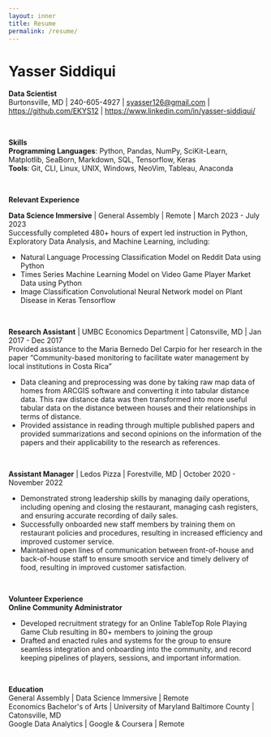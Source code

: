 ```yaml
---
layout: inner
title: Resume
permalink: /resume/
---
```


# Yasser Siddiqui

**Data Scientist** <br>
Burtonsville, MD | 240-605-4927 | syasser126@gmail.com | https://github.com/EKYS12 | https://www.linkedin.com/in/yasser-siddiqui/<br>

<br>

**Skills**<br>
**Programming Languages**: Python, Pandas, NumPy, SciKit-Learn, Matplotlib, SeaBorn, Markdown, SQL, Tensorflow, Keras<br>
**Tools**: Git, CLI, Linux, UNIX, Windows, NeoVim, Tableau, Anaconda<br>

<br>

**Relevant Experience**<br>

**Data Science Immersive** | General Assembly | Remote | March 2023 - July 2023<br>
Successfully completed 480+ hours of expert led instruction in Python, Exploratory Data Analysis, and Machine Learning, including:<br>
+ Natural Language Processing Classification Model on Reddit Data using Python<br>
+ Times Series Machine Learning Model on Video Game Player Market Data using Python<br>
+ Image Classification Convolutional Neural Network model on Plant Disease in Keras Tensorflow<br>

<br>

**Research Assistant** | UMBC Economics Department | Catonsville, MD | Jan 2017 - Dec 2017<br>
Provided assistance to the Maria Bernedo Del Carpio for her research in the paper “Community-based monitoring to facilitate water management by local institutions in Costa Rica”<br>
+ Data cleaning and preprocessing was done by taking raw map data of homes from ARCGIS software and converting it into tabular distance data. This raw distance data was then transformed into more useful tabular data on the distance between houses and their relationships in terms of distance.<br>
+ Provided assistance in reading through multiple published papers and provided summarizations and second opinions on the information of the papers and their applicability to the research as references.<br>

<br>

**Assistant Manager** | Ledos Pizza | Forestville, MD | October 2020 - November 2022<br>
+ Demonstrated strong leadership skills by managing daily operations, including opening and closing the restaurant, managing cash registers, and ensuring accurate recording of daily sales.  <br>
+ Successfully onboarded new staff members by training them on restaurant policies and procedures, resulting in increased efficiency and improved customer service.<br>
+ Maintained open lines of communication between front-of-house and back-of-house staff to ensure smooth service and timely delivery of food, resulting in improved customer satisfaction.  <br>

<br>

**Volunteer Experience**<br>
**Online Community Administrator**<br>
+ Developed recruitment strategy for an Online TableTop Role Playing Game Club resulting in 80+ members to joining the group<br>
+ Drafted and enacted rules and systems for the group to ensure seamless integration and onboarding into the community, and record keeping pipelines of players, sessions, and important information.  <br>

<br>

**Education**<br>
General Assembly | Data Science Immersive | Remote<br>
Economics Bachelor's of Arts | University of Maryland Baltimore County | Catonsville, MD<br>
Google Data Analytics | Google & Coursera | Remote<br>
  <br>
